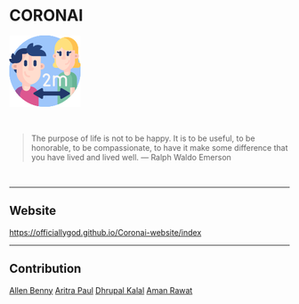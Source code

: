 # CORONAI
![CORONAI](./Logo/logo.png)

&nbsp;

> The purpose of life is not to be happy. It is to be useful, to be honorable, to be compassionate, to have it make some difference that you have lived and lived well.
— Ralph Waldo Emerson

&nbsp;
____
## Website
https://officiallygod.github.io/Coronai-website/index
&nbsp;

-----
## Contribution
[Allen Benny](https://www.linkedin.com/in/allen-benny-863729169/)
[Aritra Paul](https://www.linkedin.com/in/aritra-paul-6976101a4/)
[Dhrupal Kalal](https://www.linkedin.com/in/aman-rawat-583110200/)
[Aman Rawat](https://www.linkedin.com/in/dhrupal-kalal-4277371a9/)
